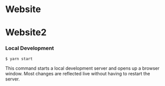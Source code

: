 # Website
# Website2
### Local Development

```
$ yarn start
```

This command starts a local development server and opens up a browser window. Most changes are reflected live without having to restart the server.
